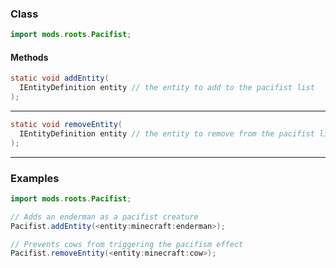 
### Class

```java
import mods.roots.Pacifist;
```

#### Methods

```java
static void addEntity(
  IEntityDefinition entity // the entity to add to the pacifist list
);
```


---


```java
static void removeEntity(
  IEntityDefinition entity // the entity to remove from the pacifist list
);
```


---


### Examples

```java
import mods.roots.Pacifist;

// Adds an enderman as a pacifist creature
Pacifist.addEntity(<entity:minecraft:enderman>);

// Prevents cows from triggering the pacifism effect
Pacifist.removeEntity(<entity:minecraft:cow>);
```
